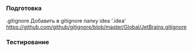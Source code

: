 ### Подготовка ###
.gitignore
Добавить в gitignore папку idea
'.idea'
https://github.com/github/gitignore/blob/master/Global/JetBrains.gitignore
### Тестирование ###
